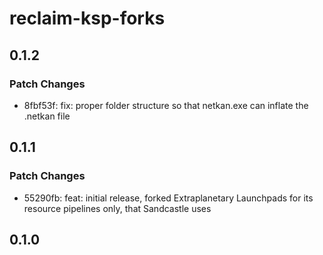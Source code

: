 # reclaim-ksp-forks

## 0.1.2

### Patch Changes

- 8fbf53f: fix: proper folder structure so that netkan.exe can inflate the .netkan file

## 0.1.1

### Patch Changes

- 55290fb: feat: initial release, forked Extraplanetary Launchpads for its resource pipelines only, that Sandcastle uses

## 0.1.0
